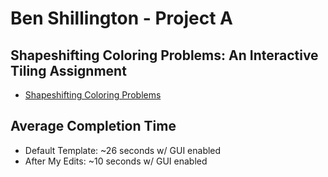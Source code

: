 # Ben Shillington - Project A

## Shapeshifting Coloring Problems: An Interactive Tiling Assignment
* [Shapeshifting Coloring Problems](https://modelai.gettysburg.edu/2025/coloring/)

## Average Completion Time
* Default Template: ~26 seconds w/ GUI enabled
* After My Edits: ~10 seconds w/ GUI enabled